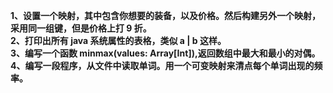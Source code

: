 **1、设置一个映射，其中包含你想要的装备，以及价格。然后构建另外一个映射，采用同一组键，但是价格上打 9 折。  
2、打印出所有 java 系统属性的表格，类似 a | b 这样。  
3、编写一个函数 minmax(values: Array[Int]),返回数组中最大和最小的对偶。  
4、编写一段程序，从文件中读取单词。用一个可变映射来清点每个单词出现的频率。**